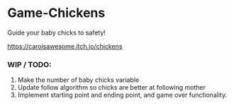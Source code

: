 # Game-Chickens
Guide your baby chicks to safety!

https://caroisawesome.itch.io/chickens


### WIP / TODO:
1. Make the number of baby chicks variable
2. Update follow algorithm so chicks are better at following mother
3. Implement starting point and ending point, and game over functionality.
